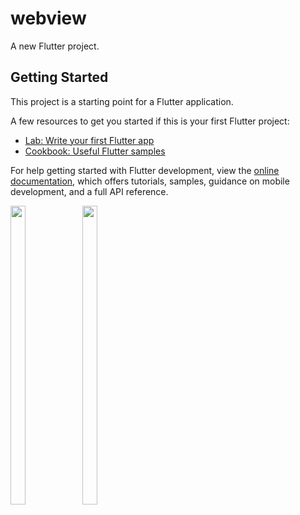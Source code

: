 # webview

A new Flutter project.

## Getting Started

This project is a starting point for a Flutter application.

A few resources to get you started if this is your first Flutter project:

- [Lab: Write your first Flutter app](https://docs.flutter.dev/get-started/codelab)
- [Cookbook: Useful Flutter samples](https://docs.flutter.dev/cookbook)

For help getting started with Flutter development, view the
[online documentation](https://docs.flutter.dev/), which offers tutorials,
samples, guidance on mobile development, and a full API reference.

<p>
<img src="https://user-images.githubusercontent.com/114207913/229191054-9c54b3c1-8f85-4572-94ac-ddbe6fee7c93.jpeg" width=22% height=35%>
<img src="https://user-images.githubusercontent.com/114207913/229191149-806afa2c-c644-4b41-89d0-5773d576b453.jpeg" width=22% height=35%>
</p>
